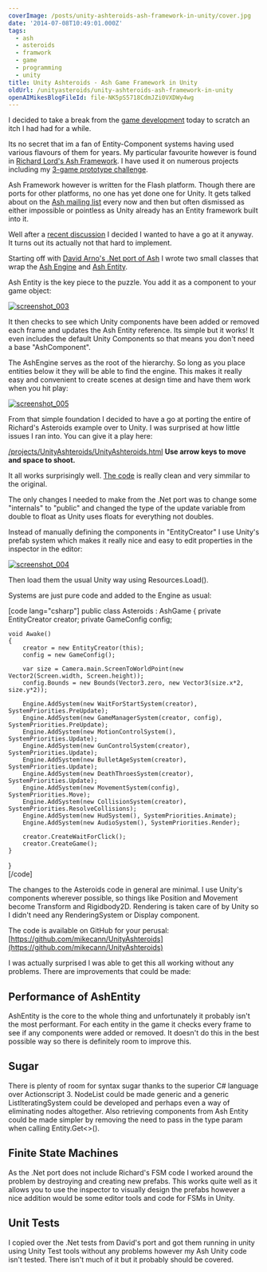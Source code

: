 ```yaml
---
coverImage: /posts/unity-ashteroids-ash-framework-in-unity/cover.jpg
date: '2014-07-08T10:49:01.000Z'
tags:
  - ash
  - asteroids
  - framwork
  - game
  - programming
  - unity
title: Unity Ashteroids - Ash Game Framework in Unity
oldUrl: /unityasteroids/unity-ashteroids-ash-framework-in-unity
openAIMikesBlogFileId: file-NK5pS5718CdmJZi0VXDWy4wg
---
```


I decided to take a break from the [game development](https://www.mikecann.blog/myprojects/mr-nibbles-3d/mr-nibbles-3d-menus-obscuring/) today to scratch an itch I had had for a while.

<!-- more -->

Its no secret that im a fan of Entity-Component systems having used various flavours of them for years. My particular favourite however is found in [Richard Lord's Ash Framework](https://www.ashframework.org/). I have used it on numerous projects including my [3-game prototype challenge](/posts/the-three-game-challenge/).

<!--more-->

Ash Framework however is written for the Flash platform. Though there are ports for other platforms, no one has yet done one for Unity. It gets talked about on the [Ash mailing list](https://groups.google.com/group/ash-framework?hl=en) every now and then but often dismissed as either impossible or pointless as Unity already has an Entity framework built into it.

Well after a [recent discussion](https://groups.google.com/forum/?hl=en#!topic/ash-framework/NrC5dQyBRkY) I decided I wanted to have a go at it anyway. It turns out its actually not that hard to implement.

Starting off with [David Arno's .Net port of Ash](https://github.com/DavidArno/Ash.NET) I wrote two small classes that wrap the [Ash Engine](https://github.com/mikecann/UnityAshteroids/blob/master/Assets/Ash/Unity/AshGame.cs) and [Ash Entity](https://github.com/mikecann/UnityAshteroids/blob/master/Assets/Ash/Unity/AshEntity.cs).

Ash Entity is the key piece to the puzzle. You add it as a component to your game object:

[![screenshot_003](https://www.mikecann.blog/wp-content/uploads/2014/07/screenshot_003.png)](https://www.mikecann.blog/wp-content/uploads/2014/07/screenshot_003.png)

It then checks to see which Unity components have been added or removed each frame and updates the Ash Entity reference. Its simple but it works! It even includes the default Unity Components so that means you don't need a base "AshComponent".

The AshEngine serves as the root of the hierarchy. So long as you place entities below it they will be able to find the engine. This makes it really easy and convenient to create scenes at design time and have them work when you hit play:

[![screenshot_005](https://www.mikecann.blog/wp-content/uploads/2014/07/screenshot_005.png)](https://www.mikecann.blog/wp-content/uploads/2014/07/screenshot_005.png)

From that simple foundation I decided to have a go at porting the entire of Richard's Asteroids example over to Unity. I was surprised at how little issues I ran into. You can give it a play here:

[/projects/UnityAshteroids/UnityAshteroids.html](/projects/UnityAshteroids/UnityAshteroids.html)
**Use arrow keys to move and space to shoot.**

It all works surprisingly well. [The code](https://github.com/mikecann/UnityAshteroids) is really clean and very simmilar to the original.

The only changes I needed to make from the .Net port was to change some "internals" to "public" and changed the type of the update variable from double to float as Unity uses floats for everything not doubles.

Instead of manually defining the components in "EntityCreator" I use Unity's prefab system which makes it really nice and easy to edit properties in the inspector in the editor:

[![screenshot_004](https://www.mikecann.blog/wp-content/uploads/2014/07/screenshot_004-1024x685.png)](https://www.mikecann.blog/wp-content/uploads/2014/07/screenshot_004.png)

Then load them the usual Unity way using Resources.Load().

Systems are just pure code and added to the Engine as usual:

[code lang="csharp"]
public class Asteroids : AshGame
{
private EntityCreator creator;
private GameConfig config;

    void Awake()
    {
    	creator = new EntityCreator(this);
    	config = new GameConfig();

    	var size = Camera.main.ScreenToWorldPoint(new Vector2(Screen.width, Screen.height));
    	config.Bounds = new Bounds(Vector3.zero, new Vector3(size.x*2, size.y*2));

    	Engine.AddSystem(new WaitForStartSystem(creator), SystemPriorities.PreUpdate);
    	Engine.AddSystem(new GameManagerSystem(creator, config), SystemPriorities.PreUpdate);
    	Engine.AddSystem(new MotionControlSystem(), SystemPriorities.Update);
    	Engine.AddSystem(new GunControlSystem(creator), SystemPriorities.Update);
    	Engine.AddSystem(new BulletAgeSystem(creator), SystemPriorities.Update);
    	Engine.AddSystem(new DeathThroesSystem(creator), SystemPriorities.Update);
    	Engine.AddSystem(new MovementSystem(config), SystemPriorities.Move);
    	Engine.AddSystem(new CollisionSystem(creator), SystemPriorities.ResolveCollisions);
    	Engine.AddSystem(new HudSystem(), SystemPriorities.Animate);
    	Engine.AddSystem(new AudioSystem(), SystemPriorities.Render);

    	creator.CreateWaitForClick();
    	creator.CreateGame();
    }

}  
[/code]

The changes to the Asteroids code in general are minimal. I use Unity's components wherever possible, so things like Position and Movement become Transform and Rigidbody2D. Rendering is taken care of by Unity so I didn't need any RenderingSystem or Display component.

The code is available on GitHub for your perusal: [https://github.com/mikecann/UnityAshteroids](https://github.com/mikecann/UnityAshteroids)

I was actually surprised I was able to get this all working without any problems. There are improvements that could be made:

## Performance of AshEntity

AshEntity is the core to the whole thing and unfortunately it probably isn't the most performant. For each entity in the game it checks every frame to see if any components were added or removed. It doesn't do this in the best possible way so there is definitely room to improve this.

## Sugar

There is plenty of room for syntax sugar thanks to the superior C# language over Actionscript 3\. NodeList could be made generic and a generic ListIteratingSystem could be developed and perhaps even a way of eliminating nodes altogether. Also retrieving components from Ash Entity could be made simpler by removing the need to pass in the type param when calling Entity.Get<>().

## Finite State Machines

As the .Net port does not include Richard's FSM code I worked around the problem by destroying and creating new prefabs. This works quite well as it allows you to use the inspector to visually design the prefabs however a nice addition would be some editor tools and code for FSMs in Unity.

## Unit Tests

I copied over the .Net tests from David's port and got them running in unity using Unity Test tools without any problems however my Ash Unity code isn't tested. There isn't much of it but it probably should be covered.
